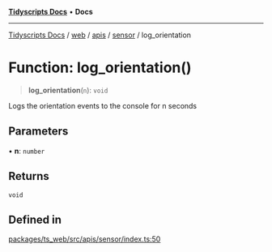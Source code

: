 [**Tidyscripts Docs**](../../../../../../../README.md) • **Docs**

***

[Tidyscripts Docs](../../../../../../../globals.md) / [web](../../../../../README.md) / [apis](../../../README.md) / [sensor](../README.md) / log\_orientation

# Function: log\_orientation()

> **log\_orientation**(`n`): `void`

Logs the orientation events to the console for n seconds

## Parameters

• **n**: `number`

## Returns

`void`

## Defined in

[packages/ts\_web/src/apis/sensor/index.ts:50](https://github.com/sheunaluko/tidyscripts/blob/master/packages/ts_web/src/apis/sensor/index.ts#L50)
